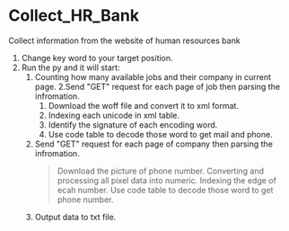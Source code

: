 # Collect_HR_Bank
Collect information from the website of human resources bank

1. Change key word to your target position.
2. Run the py and it will start:
   1. Counting how many available jobs and their company in current page.
   2.Send "GET" request for each page of job then parsing the infromation.
      1. Download the woff file and convert it to xml format.
      2. Indexing each unicode in xml table.
      3. Identify the signature of each encoding word.
      4. Use code table to decode those word to get mail and phone.
   3. Send "GET" request for each page of company then parsing the infromation.
      > Download the picture of phone number.
      > Converting and processing all pixel data into numeric.
      > Indexing the edge of ecah number.
      > Use code table to decode those word to get phone number.
   4. Output data to txt file.
